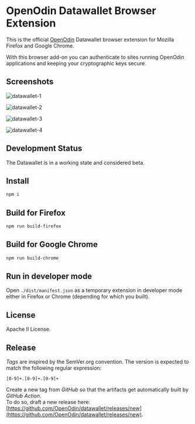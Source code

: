 # OpenOdin Datawallet Browser Extension 

This is the official [OpenOdin](https://github.com/OpenOdin/) Datawallet browser extension for Mozilla Firefox and Google Chrome.

With this browser add-on you can authenticate to sites running OpenOdin applications and keeping your cryptographic keys secure.

## Screenshots
![datawallet-1](https://github.com/user-attachments/assets/d5b961c3-39f5-4b6a-a268-41de7c3ccf2e)

![datawallet-2](https://github.com/user-attachments/assets/854930a1-2f77-47cf-a468-2e408bb4b029)

![datawallet-3](https://github.com/user-attachments/assets/b43e6f06-9cc4-4d30-bdff-1449f1ad4681)

![datawallet-4](https://github.com/user-attachments/assets/26342117-99f4-4d6e-a330-20acb4665227)

## Development Status

The Datawallet is in a working state and considered beta.

## Install

```sh
npm i
```

## Build for Firefox

```sh
npm run build-firefox
```

## Build for Google Chrome

```sh
npm run build-chrome
```

## Run in developer mode

Open `./dist/manifest.json` as a temporary extension in developer mode either in Firefox or Chrome (depending for which you built).  

## License

Apache II License.


## Release
_Tags_ are inspired by the SemVer.org convention. The version is expected to match the following regular expression:
```
[0-9]+.[0-9]+.[0-9]+
```

Create a new tag from _GitHub_ so that the artifacts get automatically built by _GitHub Action_.  
To do so, draft a new release here: [https://github.com/OpenOdin/datawallet/releases/new](https://github.com/OpenOdin/datawallet/releases/new).
